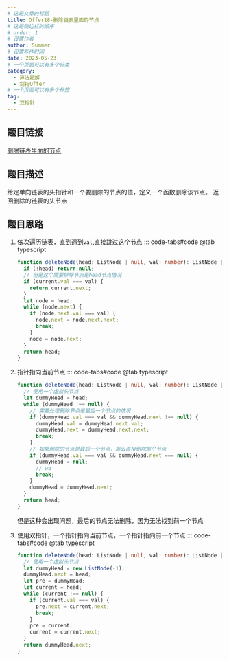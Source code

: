 ```yaml
---
# 这是文章的标题
title: Offer18-删除链表里面的节点
# 这是侧边栏的顺序
# order: 1
# 设置作者
author: Summer
# 设置写作时间
date: 2023-05-23
# 一个页面可以有多个分类
category:
  - 算法题解
  - 剑指Offer
# 一个页面可以有多个标签
tag:
  - 双指针
---
```


## 题目链接

[删除链表里面的节点](https://leetcode-cn.com/problems/shan-chu-lian-biao-de-jie-dian-lcof/)

## 题目描述

给定单向链表的头指针和一个要删除的节点的值，定义一个函数删除该节点。
返回删除的链表的头节点

## 题目思路

1. 依次遍历链表，直到遇到`val`,直接跳过这个节点
   ::: code-tabs#code
   @tab typescript

   ```typescript
   function deleteNode(head: ListNode | null, val: number): ListNode | null {
     if (!head) return null;
     // 但是这个需要排除节点是head节点情况
     if (current.val === val) {
       return current.next;
     }
     let node = head;
     while (node.next) {
       if (node.next.val === val) {
         node.next = node.next.next;
         break;
       }
       node = node.next;
     }
     return head;
   }
   ```

2. 指针指向当前节点
   ::: code-tabs#code
   @tab typescript

   ```typescript
   function deleteNode(head: ListNode | null, val: number): ListNode | null {
     // 使用一个虚拟头节点
     let dummyHead = head;
     while (dummyHead !== null) {
       // 需要处理删除节点是最后一个节点的情况
       if (dummyHead.val === val && dummyHead.next !== null) {
         dummyHead.val = dummyHead.next.val;
         dummyHead.next = dummyHead.next.next;
         break;
       }
       // 如果删除的节点是最后一个节点，那么直接删除那个节点
       if (dummyHead.val === val && dummyHead.next === null) {
         dummyHead = null;
         // wa
         break;
       }
       dummyHead = dummyHead.next;
     }
     return head;
   }
   ```

   但是这种会出现问题，最后的节点无法删除，因为无法找到前一个节点

3. 使用双指针，一个指针指向当前节点，一个指针指向前一个节点
   ::: code-tabs#code
   @tab typescript

   ```typescript
   function deleteNode(head: ListNode | null, val: number): ListNode | null {
     // 使用一个虚拟头节点
     let dummyHead = new ListNode(-1);
     dummyHead.next = head;
     let pre = dummyHead;
     let current = head;
     while (current !== null) {
       if (current.val === val) {
         pre.next = current.next;
         break;
       }
       pre = current;
       current = current.next;
     }
     return dummyHead.next;
   }
   ```
